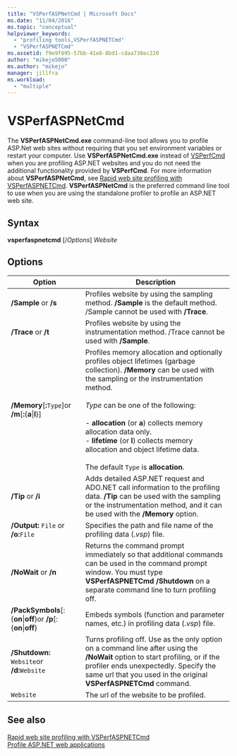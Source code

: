 ```yaml
---
title: "VSPerfASPNetCmd | Microsoft Docs"
ms.date: "11/04/2016"
ms.topic: "conceptual"
helpviewer_keywords: 
  - "profiling tools,VSPerfASPNETCmd"
  - "VSPerfASPNETCmd"
ms.assetid: f9e9f895-57bb-41e8-8bd1-cdaa738ec220
author: "mikejo5000"
ms.author: "mikejo"
manager: jillfra
ms.workload: 
  - "multiple"
---
```

# VSPerfASPNetCmd
The **VSPerfASPNetCmd.exe** command-line tool allows you to profile ASP.Net web sites without requiring that you set environment variables or restart your computer. Use **VSPerfASPNetCmd.exe** instead of [VSPerfCmd](../profiling/vsperfcmd.md) when you are profiling ASP.NET websites and you do not need the additional functionality provided by **VSPerfCmd**. For more information about **VSPerfASPNetCmd**, see [Rapid web site profiling with VSPerfASPNETCmd](../profiling/rapid-web-site-profiling-with-vsperfaspnetcmd.md). **VSPerfASPNetCmd** is the preferred command line tool to use when you are using the standalone profiler to profile an ASP.NET web site.  
  
## Syntax  
 **vsperfaspnetcmd** [/*Options*] *Website*  
  
## Options  
  
|Option|Description|  
|------------|-----------------|  
|**/Sample** or   **/s**|Profiles website by using the sampling method. **/Sample** is the default method. /Sample cannot be used with **/Trace**.|  
|**/Trace** or   **/t**|Profiles website by using the instrumentation method. /Trace cannot be used with **/Sample**.|  
|**/Memory**[**:**`Type`]or   **/m**[**:**{**a**&#124;**l**}]|Profiles memory allocation and optionally profiles object lifetimes (garbage collection). **/Memory** can be used with the sampling or the instrumentation method.<br /><br /> *Type* can be one of the following:<br /><br /> -   **allocation** (or **a**) collects memory allocation data only.<br />-   **lifetime** (or **l**) collects memory allocation and object lifetime data.<br /><br /> The default `Type` is **allocation**.|  
|**/Tip** or   **/i**|Adds detailed ASP.NET request and ADO.NET call information to the profiling data. **/Tip** can be used with the sampling or the instrumentation method, and it can be used with the **/Memory** option.|  
|**/Output:** `File` or   **/o:**`File`|Specifies the path and file name of the profiling data (.*vsp*) file.|  
|**/NoWait** or   **/n**|Returns the command prompt immediately so that additional commands can be used in the command prompt window. You must type **VSPerfASPNETCmd /Shutdown** on a separate command line to turn profiling off.|  
|**/PackSymbols**[:{**on**&#124;**off**}or   **/p**[:{**on**&#124;**off**}|Embeds symbols (function and parameter names, etc.) in profiling data (.*vsp*) file.|  
|**/Shutdown:** `Website`or   **/d:**`Website`|Turns profiling off. Use as the only option on a command line after using the **/NoWait** option to start profiling, or if the profiler ends unexpectedly. Specify the same url that you used in the original **VSPerfASPNETCmd** command.|  
|`Website`|The url of the website to be profiled.|  
  
## See also  
 [Rapid web site profiling with VSPerfASPNETCmd](../profiling/rapid-web-site-profiling-with-vsperfaspnetcmd.md)   
 [Profile ASP.NET web applications](../profiling/command-line-profiling-of-aspnet-web-applications.md)
